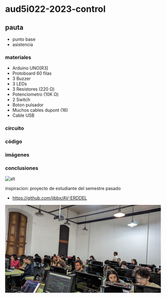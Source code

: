 # aud5i022-2023-control

## pauta

- punto base
- asistencia

### materiales

- Arduino UNO[R3]
- Protoboard 60 filas
- 3 Buzzer
- 3 LEDs
- 3 Resistores (220 Ω)
- Potenciometro (10K Ω)
- 2 Switch
- Boton pulsador
- Muchos cables dupont (16)
- Cable USB

### circuito



### código



### imágenes



### conclusiones

![alt](img/foto.jpg "foto en clases")


inspiracion: proyecto de estudiante del semestre pasado

* https://github.com/jibbx/AV-ERDDEL

![alt](foto.jpg "foto en clases")

